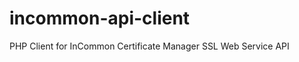incommon-api-client
===================

PHP Client for InCommon Certificate Manager SSL Web Service API
